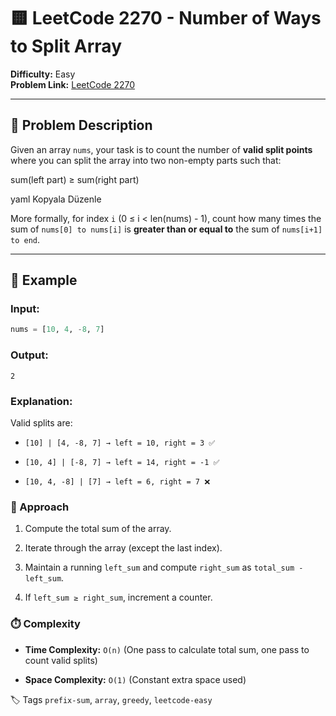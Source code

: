 # 🟨 LeetCode 2270 - Number of Ways to Split Array

**Difficulty:** Easy  
**Problem Link:** [LeetCode 2270](https://leetcode.com/problems/number-of-ways-to-split-array)

---

## 📘 Problem Description

Given an array `nums`, your task is to count the number of **valid split points** where you can split the array into two non-empty parts such that:

sum(left part) ≥ sum(right part)

yaml
Kopyala
Düzenle

More formally, for index `i` (0 ≤ i < len(nums) - 1), count how many times the sum of `nums[0] to nums[i]` is **greater than or equal to** the sum of `nums[i+1] to end`.

---

## 🧪 Example

### Input:
```python
nums = [10, 4, -8, 7]
```

### Output:
`2`

### Explanation:
Valid splits are:

- `[10] | [4, -8, 7] → left = 10, right = 3 ✅`

- `[10, 4] | [-8, 7] → left = 14, right = -1 ✅`

- `[10, 4, -8] | [7] → left = 6, right = 7 ❌`

### 🚀 Approach

1. Compute the total sum of the array.

2. Iterate through the array (except the last index).

3. Maintain a running `left_sum` and compute `right_sum` as `total_sum - left_sum`.

4. If `left_sum ≥ right_sum`, increment a counter.

### ⏱️ Complexity
- **Time Complexity:** `O(n)`
(One pass to calculate total sum, one pass to count valid splits)

- **Space Complexity:** `O(1)`
(Constant extra space used)

🏷️ Tags
`prefix-sum`, `array`, `greedy`, `leetcode-easy`